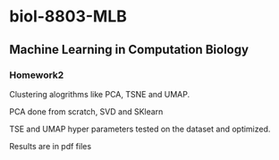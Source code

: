 # biol-8803-MLB
## Machine Learning in Computation Biology

### Homework2

Clustering alogrithms like PCA, TSNE and UMAP. 

PCA done from scratch, SVD and SKlearn

TSE and UMAP hyper parameters tested on the dataset and optimized. 

Results are in pdf files
